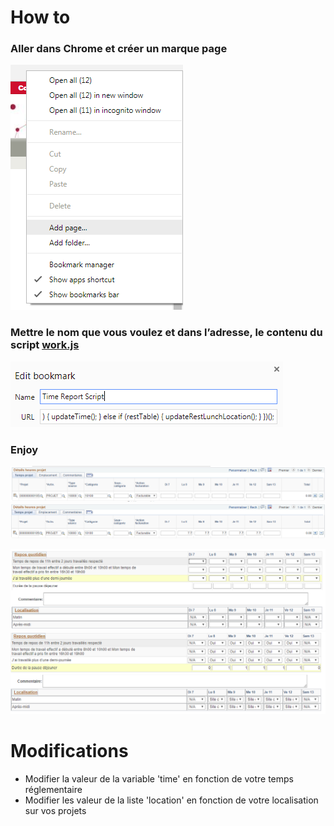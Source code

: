 # How to
### Aller dans Chrome et créer un marque page
![Créer un marque page](/images/bookmark.png)
### Mettre le nom que vous voulez et dans l’adresse, le contenu du script [work.js](work.js)
![Créer un marque page](/images/bookmark_name.png)
### Enjoy
![Temps vide](/images/time_empty.png)
![temps remplis](/images/time_filled.png)

![Repos vide](/images/rest_empty.png)
![Repos remplis](/images/rest_filled.png)

# Modifications
* Modifier la valeur de la variable 'time' en fonction de votre temps réglementaire
* Modifier les valeur de la liste 'location' en fonction de votre localisation sur vos projets
